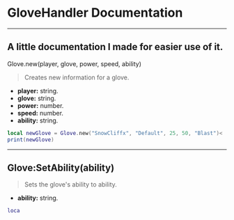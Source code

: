 # GloveHandler Documentation
---
**A little documentation I made for easier use of it.**
---

Glove.new(player, glove, power, speed, ability)
> Creates new information for a glove.

- **player:** string.
- **glove:** string.
- **power:** number.
- **speed:** number.
- **ability:** string.

```lua
local newGlove = Glove.new("SnowCliffx", "Default", 25, 50, "Blast")<
print(newGlove)
```

---

## Glove:SetAbility(ability)
> Sets the glove's ability to ability.

- **ability:** string.
 
```lua
loca
